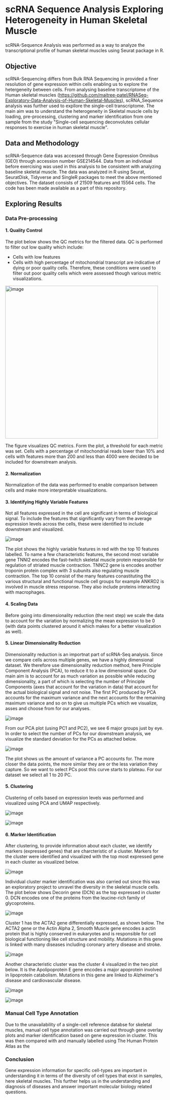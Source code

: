 # scRNA Sequence Analysis Exploring Heterogeneity in Human Skeletal Muscle
scRNA-Sequence Analysis was performed as a way to analyze the transcriptional profile of human skeletal muscles using Seurat package in R.

## Objective 
scRNA-Sequencing differs from Bulk RNA Sequencing in provided a finer resolution of gene expression within cells enabling us to explore  the hetergeneity between cells. From analysing baseline transcriptome of the Human skeletal muscles (https://github.com/maitree-patel/RNASeq-Exploratory-Data-Analysis-of-Human-Skeletal-Muscles), scRNA_Sequence analysis was further used to expllore the single-cell transcriptome. The main aim was to understand the heterogeneity in Skeletal muscle cells by loading, pre-processing, clustering and marker identification from one sample from the study "Single-cell sequencing deconvolutes cellular responses to exercise in human skeletal muscle". 

## Data and Methodology
scRNA-Sequence data was accessed through Gene Expression Omnibus (GEO) through accession number GSE214544. Data from an individual before exercising was used in this analysis to be consistent with analyzing baseline skeletal muscle. The data was analyzed in R using Seurat, SeuratDisk, Tidyverse and SingleR packages to meet the above mentioned objectives. The dataset consists of 21509 features and 15564 cells. The code has been made available as a part of this repository.

## Exploring Results
### Data Pre-processing
#### 1. Quality Control
The plot below shows the QC metrics for the filtered data. QC is performed to filter out low quality which include:

- Cells with low features
- Cells with high percentage of mitochondrial transcript are indicative of dying or poor quality cells.
Therefore, these conditions were used to filter out poor quality cells which were assessed though various metric visualizations.

<img width="481" alt="image" src="https://github.com/maitree-patel/scRNA-Sequence-Analysis-Exploring-Heterogeneity-in-Human-Skeletal-Muscle/assets/134908239/23698df4-be42-425e-a6d0-7d72b88d9d3f">

The figure visualizes QC metrics. Form the plot, a threshold for each metric was set. Cells with a percentage of mitochondrial reads lower than 10% and cells with features more than 200 and less than 4000 were decided to be included for downstream analysis. 

#### 2. Normalization 
Normalization of the data was performed to enable comparison between cells and make more interpretable visualizations.

#### 3. Identifying Highly Variable Features
Not all features expressed in the cell are significant in terms of biological signal. To include the features that significantly vary from the average expression levels across the cells, these were identified to include downstream and visualized.

![image](https://github.com/maitree-patel/scRNA-Sequence-Analysis-Exploring-Heterogeneity-in-Human-Skeletal-Muscle/assets/134908239/5361df52-18bd-4e7c-8466-c277b67083df)

The plot shows the highly variable features in red with the top 10 features labelled. To name a few characteristic features, the second most variable gene TNNI2 encodes the fast-twitch skeletal muscle protein responsible for regulation of striated muscle contraction. TNNC2 gene is encodes another troponin protein complex with 3 subunits also regulating muscle contraction. The top 10 consist of the many features conastituting the various structural and functional muscle cell groups for example ANKRD2 is involved in muscle stress response. They also include proteins interacting with macrophages.

#### 4. Scaling Data
Before going into dimensionality reduction (the next step) we scale the data to account for the variation by normalizing the mean expression to be 0 (with data points clustered around it which makes for a better visualization as well).

#### 5. Linear Dimensionality Reduction
Dimensionality reduction is an importnat part of scRNA-Seq analysis. Since we compare cells across multiple genes, we have a highly dimensional dataset. We therefore use dimensionality reduction method, here Principle Component Analysis (PCA), to reduce it to a low dimensional space. Our main aim is to account for as much variation as possible while reducing dimensionality, a part of which is selecting the number of Principle Components (axes that account for the variation in data) that account for the actual biological signal and not noise. The first PC produced by PCA accounts for the maximum variance and the next accounts for the remaining maximum variance and so on to give us multiple PCs which we visualize, asses and choose from for our analyses.

![image](https://github.com/maitree-patel/scRNA-Sequence-Analysis-Exploring-Heterogeneity-in-Human-Skeletal-Muscle/assets/134908239/4fc83352-2b3f-4c9c-b9ad-a8b611041c52)

From our PCA plot (using PC1 and PC2), we see 6 major groups just by eye. In order to select the number of PCs for our downstream analysis, we visualize the standard deviation for the PCs as attached below.

![image](https://github.com/maitree-patel/scRNA-Sequence-Analysis-Exploring-Heterogeneity-in-Human-Skeletal-Muscle/assets/134908239/68d20c0d-16a3-44cf-9af8-a1e4a15d97c0)

The plot shows us the amount of variance a PC accounts for. The more closer the data points, the more similar they are or the less variation they capture. So we want to select PCs post this curve starts to plateau. For our dataset we select all 1 to 20 PC. 

#### 5. Clustering
Clustering of cells based on expression levels was performed and visualized using PCA and UMAP respectively.

![image](https://github.com/maitree-patel/scRNA-Sequence-Analysis-Exploring-Heterogeneity-in-Human-Skeletal-Muscle/assets/134908239/34ca86df-35a7-44fd-96c5-42e82bc7e9e9)

![image](https://github.com/maitree-patel/scRNA-Sequence-Analysis-Exploring-Heterogeneity-in-Human-Skeletal-Muscle/assets/134908239/e72422c4-d7f0-40d9-8fa6-60e60c223780)

#### 6. Marker Identification
After clustering, to provide information about each cluster, we identify markers (expressed genes) that are charcteristic of a cluster. Markers for the cluster were identified and visualized with the top most expressed gene in each cluster as visualized below. 

![image](https://github.com/maitree-patel/scRNA-Sequence-Analysis-Exploring-Heterogeneity-in-Human-Skeletal-Muscle/assets/134908239/bb12e6d3-f678-4ff3-b6b3-b71649091428)

Individual cluster marker identification was also carried out since this was an exploratory project to unravel the diversity in the skeletal muscle cells. The plot below shows Decorin gene (DCN) as the top expressed in cluster 0. DCN encodes one of the proteins from the leucine-rich family of glycoproteins. 

![image](https://github.com/maitree-patel/scRNA-Sequence-Analysis-Exploring-Heterogeneity-in-Human-Skeletal-Muscle/assets/134908239/baeca970-21eb-4298-bcaa-70d22217e167)

Cluster 1 has the ACTA2 gene differentially expressed, as shown below. The ACTA2 gene or the Actin Alpha 2, Smooth Muscle gene encodes a actin protein that is highly conserved in eukaryotes and is responsible for cell biological functioning like cell structure and mobility. Mutations in this gene is linked with many diseases including coronary artery disease and stroke.

![image](https://github.com/maitree-patel/scRNA-Sequence-Analysis-Exploring-Heterogeneity-in-Human-Skeletal-Muscle/assets/134908239/949c24c4-6638-4fd9-bf8c-f7ce19add1e3)

Another characteristic cluster was the cluster 4 visualized in the two plot below. It is the Apolipoprotein E gene encodes a major apoprotein involved in lipoprotein catabolism. Mutations in this gene are linked to Alzheimer's disease and cardiovascular disease.

![image](https://github.com/maitree-patel/scRNA-Sequence-Analysis-Exploring-Heterogeneity-in-Human-Skeletal-Muscle/assets/134908239/803ed806-3d4d-4053-b527-837dde4c91fd)

![image](https://github.com/maitree-patel/scRNA-Sequence-Analysis-Exploring-Heterogeneity-in-Human-Skeletal-Muscle/assets/134908239/ad0983d1-11f4-47c9-9eb2-742ff05e0b6d)

### Manual Cell Type Annotation
Due to the unavailability of a single-cell reference databse for skeletal muscles, manual cell type annotation was carried out through gene overlay plots and marker identification based on gene expression in cluster. This was then compared with and manually labelled using The Human Protein Atlas as the 

### Conclusion
Gene expression information for specific cell-types are important in understanding it in terms of the diversity of cell types that exist in samples, here skeletal muscles. This further helps us in the understanding and diagnosis of diseases and answer important molecular biology related questions.























